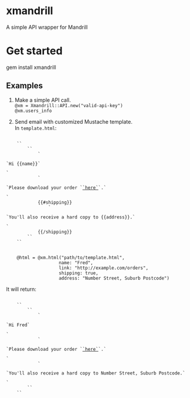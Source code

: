 xmandrill
=========

A simple API wrapper for Mandrill
  
# Get started  
gem install xmandrill  

## Examples  
1. Make a simple API call.  
``@xm = Xmandrill::API.new("valid-api-key")``  
``@xm.users_info``  

2. Send email with customized Mustache template.  
In ``template.html``:

<pre><code>
	`<html>`  
		`<body>`  
			`<p>`Hi {{name}}`</p>`  
			`<p>`Please download your order `<a href="{{link}}">`here`</a>`.`</p>`  
			{{#shipping}}  
				`<p>`You'll also receive a hard copy to {{address}}.`</p>`  
			{{/shipping}}  
		`</body>`  
	`</html>`  
</code></pre>
 
<pre><code>
	@html = @xm.html("path/to/template.html",
                    name: "Fred",
					link: "http://example.com/orders",
					shipping: true,
					address: "Number Street, Suburb Postcode")
</pre></code>

It will return:  
<pre><code>  
    `<html>`  
        `<body>`  
            `<p>`Hi Fred`</p>`  
            `<p>`Please download your order `<a href="http://example.com/orders">`here`</a>`.`</p>`  
            `<p>`You'll also receive a hard copy to Number Street, Suburb Postcode.`</p>`  
        `</body>`   
    `</html>`  
</pre></code>
